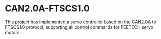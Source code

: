 # CAN2.0A-FTSCS1.0
This project has implemented a servo controller based on the CAN2.0A to FTSCS1.0 protocol, supporting all control commands for FEETECH servo motors.
